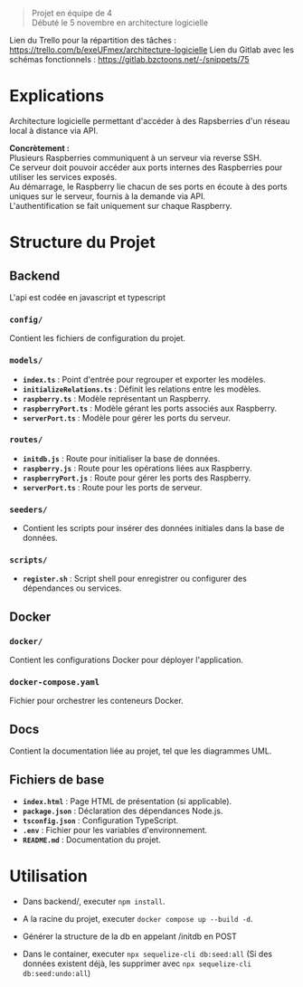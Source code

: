 > Projet en équipe de 4  
> Débuté le 5 novembre en architecture logicielle

Lien du Trello pour la répartition des tâches : https://trello.com/b/exeUFmex/architecture-logicielle
Lien du Gitlab avec les schémas fonctionnels : https://gitlab.bzctoons.net/-/snippets/75

# Explications

Architecture logicielle permettant d'accéder à des Rapsberries d'un réseau local à distance via API.

**Concrètement :**  
Plusieurs Raspberries communiquent à un serveur via reverse SSH.  
Ce serveur doit pouvoir accéder aux ports internes des Raspberries pour utiliser les services exposés.  
Au démarrage, le Raspberry lie chacun de ses ports en écoute à des ports uniques sur le serveur, fournis à la demande via API.  
L'authentification se fait uniquement sur chaque Raspberry.

# Structure du Projet

## Backend

L'api est codée en javascript et typescript

### `config/`
Contient les fichiers de configuration du projet.

### `models/`
- **`index.ts`** : Point d'entrée pour regrouper et exporter les modèles.
- **`initializeRelations.ts`** : Définit les relations entre les modèles.
- **`raspberry.ts`** : Modèle représentant un Raspberry.
- **`raspberryPort.ts`** : Modèle gérant les ports associés aux Raspberry.
- **`serverPort.ts`** : Modèle pour gérer les ports du serveur.

### `routes/`
- **`initdb.js`** : Route pour initialiser la base de données.
- **`raspberry.js`** : Route pour les opérations liées aux Raspberry.
- **`raspberryPort.js`** : Route pour gérer les ports des Raspberry.
- **`serverPort.ts`** : Route pour les ports de serveur.

### `seeders/`
- Contient les scripts pour insérer des données initiales dans la base de données.

### `scripts/`
- **`register.sh`** : Script shell pour enregistrer ou configurer des dépendances ou services.

## Docker

### `docker/`
Contient les configurations Docker pour déployer l'application.

### `docker-compose.yaml`
Fichier pour orchestrer les conteneurs Docker.

## Docs

Contient la documentation liée au projet, tel que les diagrammes UML.

## Fichiers de base

- **`index.html`** : Page HTML de présentation (si applicable).
- **`package.json`** : Déclaration des dépendances Node.js.
- **`tsconfig.json`** : Configuration TypeScript.
- **`.env`** : Fichier pour les variables d'environnement.
- **`README.md`** : Documentation du projet.


# Utilisation

-   Dans backend/, executer `npm install`.

-   A la racine du projet, executer `docker compose up --build -d`.

-   Générer la structure de la db en appelant /initdb en POST

-   Dans le container, executer `npx sequelize-cli db:seed:all` (Si des données existent déjà, les supprimer avec `npx sequelize-cli db:seed:undo:all`)
